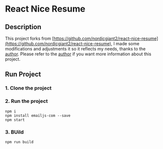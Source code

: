 # React Nice Resume     

## Description
This project forks from [https://github.com/nordicgiant2/react-nice-resume](https://github.com/nordicgiant2/react-nice-resume), I made some modifications and adjustments it so it reflects my needs, thanks to the [author](https://github.com/nordicgiant2). Please refer to the [author](https://github.com/nordicgiant2) if you want more information about this project.

## Run Project
### 1. Clone the project

### 2. Run the project
```shell
npm i
npm install emailjs-com --save
npm start
```

### 3. BUild
```shell
npm run build
```
